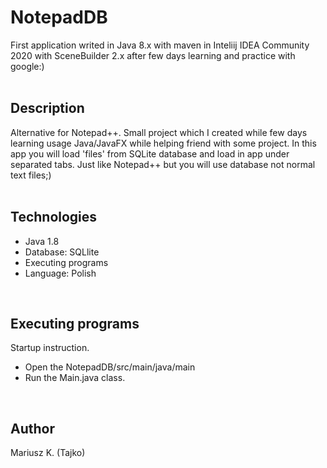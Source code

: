 <H1>NotepadDB</H1>
First application writed in Java 8.x with maven in Inteliij IDEA Community 2020 with SceneBuilder 2.x after few days learning and practice with google:)
<br><br>
<h2>Description</h2>
Alternative for Notepad++. Small project which I created while few days learning usage Java/JavaFX while helping friend with some project. In this app you will load 'files' from SQLite database and load in app under separated tabs. Just like Notepad++ but you will use database not normal text files;)
<br><br>
<h2>Technologies</h2>
<ul>
  <li>Java 1.8</li>
  <li>Database: SQLlite</li>
  <li>Executing programs</li>
  <li>Language: Polish</li>
</ul>
<br>
<h2>Executing programs</h2>
Startup instruction.
<ul>
  <li>Open the NotepadDB/src/main/java/main</li>
  <li>Run the Main.java class.</li>
</ul>
<br>
<h2>Author</h2>
Mariusz K. (Tajko)
